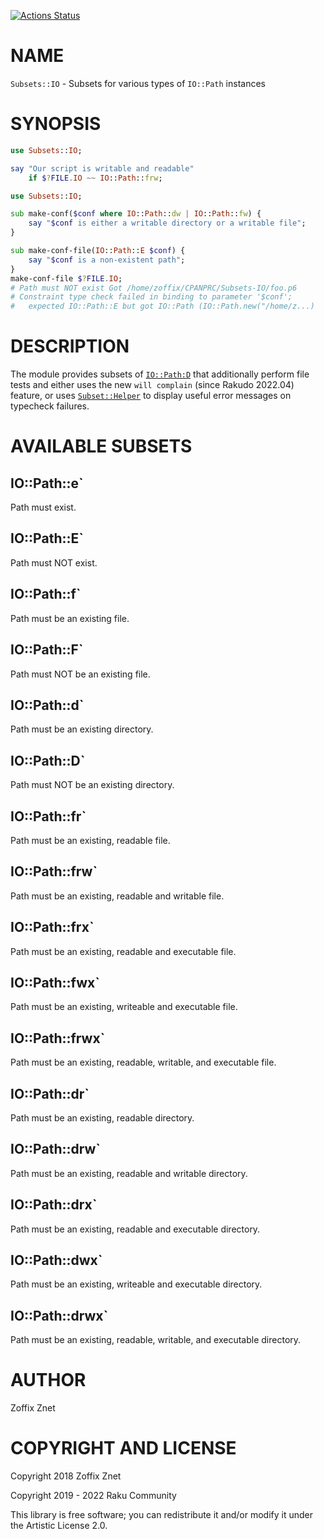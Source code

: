 [![Actions Status](https://github.com/raku-community-modules/Subsets-IO/actions/workflows/test.yml/badge.svg)](https://github.com/raku-community-modules/Subsets-IO/actions)

NAME
====

`Subsets::IO` - Subsets for various types of `IO::Path` instances

SYNOPSIS
========

```raku
use Subsets::IO;

say "Our script is writable and readable"
    if $?FILE.IO ~~ IO::Path::frw;
```

```raku
use Subsets::IO;

sub make-conf($conf where IO::Path::dw | IO::Path::fw) {
    say "$conf is either a writable directory or a writable file";
}

sub make-conf-file(IO::Path::E $conf) {
    say "$conf is a non-existent path";
}
make-conf-file $?FILE.IO;
# Path must NOT exist Got /home/zoffix/CPANPRC/Subsets-IO/foo.p6
# Constraint type check failed in binding to parameter '$conf';
#   expected IO::Path::E but got IO::Path (IO::Path.new("/home/z...)
```

DESCRIPTION
===========

The module provides subsets of [`IO::Path:D`](https://docs.raku.org/type/IO::Path) that additionally perform file tests and either uses the new `will complain` (since Rakudo 2022.04) feature, or uses [`Subset::Helper`](https://raku.land/zef:raku-community-modules/Subset::Helper) to display useful error messages on typecheck failures.

AVAILABLE SUBSETS
=================

IO::Path::e`
------------

Path must exist.

IO::Path::E`
------------

Path must NOT exist.

IO::Path::f`
------------

Path must be an existing file.

IO::Path::F`
------------

Path must NOT be an existing file.

IO::Path::d`
------------

Path must be an existing directory.

IO::Path::D`
------------

Path must NOT be an existing directory.

IO::Path::fr`
-------------

Path must be an existing, readable file.

IO::Path::frw`
--------------

Path must be an existing, readable and writable file.

IO::Path::frx`
--------------

Path must be an existing, readable and executable file.

IO::Path::fwx`
--------------

Path must be an existing, writeable and executable file.

IO::Path::frwx`
---------------

Path must be an existing, readable, writable, and executable file.

IO::Path::dr`
-------------

Path must be an existing, readable directory.

IO::Path::drw`
--------------

Path must be an existing, readable and writable directory.

IO::Path::drx`
--------------

Path must be an existing, readable and executable directory.

IO::Path::dwx`
--------------

Path must be an existing, writeable and executable directory.

IO::Path::drwx`
---------------

Path must be an existing, readable, writable, and executable directory.

AUTHOR
======

Zoffix Znet

COPYRIGHT AND LICENSE
=====================

Copyright 2018 Zoffix Znet

Copyright 2019 - 2022 Raku Community

This library is free software; you can redistribute it and/or modify it under the Artistic License 2.0.

